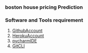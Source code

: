 ### boston house pricing Prediction

### Software and Tools requirement

1. [GithubAccount](https://github.com)
2. [HerokuAccount](https://heroku.com)
3. [pycharmIDE](https://www.jetbrains.com/pycharm/)
4. [GitCLI](https://git-scm.com/docs/gitcli)